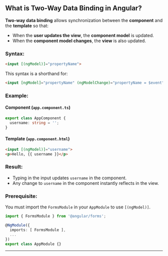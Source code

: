 ## What is Two-Way Data Binding in Angular?

**Two-way data binding** allows synchronization between the **component** and the **template** so that:

- When the **user updates the view**, the **component model** is updated.
- When the **component model changes**, the **view** is also updated.

### Syntax:

```html
<input [(ngModel)]="propertyName">
```

This syntax is a shorthand for:

```html
<input [ngModel]="propertyName" (ngModelChange)="propertyName = $event">
```



### Example:

#### Component (`app.component.ts`)

```ts
export class AppComponent {
  username: string = '';
}
```

#### Template (`app.component.html`)

```html
<input [(ngModel)]="username">
<p>Hello, {{ username }}</p>
```

### Result:

- Typing in the input updates `username` in the component.
- Any change to `username` in the component instantly reflects in the view.



### Prerequisite:

You must import the `FormsModule` in your `AppModule` to use `[(ngModel)]`.

```ts
import { FormsModule } from '@angular/forms';

@NgModule({
  imports: [ FormsModule ],
  ...
})
export class AppModule {}
```

---
